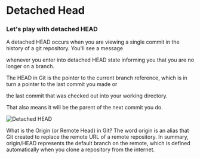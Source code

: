 # Detached Head
### Let's play with detached HEAD <br/>

A detached HEAD occurs when you are viewing a single commit in the history of a git repository. You'll see a message 

whenever you enter into detached HEAD state informing you that you are no longer on a branch.

The HEAD in Git is the pointer to the current branch reference, which is in turn a pointer to the last commit you made or 

the last commit that was checked out into your working directory.<br/>

That also means it will be the parent of the next commit you do.<br/>

![Detached HEAD](https://user-images.githubusercontent.com/65743503/155851349-2b63c763-7744-43bf-9e8a-51b7232e50da.jpeg)<br/>

What is the Origin (or Remote Head) in Git? The word origin is an alias that Git created to replace the remote URL of a remote repository. In summary, origin/HEAD represents the default branch on the remote, which is defined automatically when you clone a repository from the internet.
